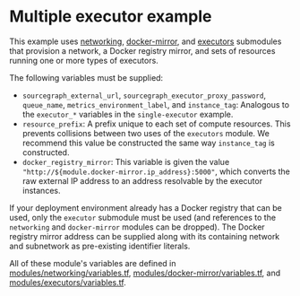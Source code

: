 # Multiple executor example

This example uses [networking](https://registry.terraform.io/modules/sourcegraph/executors/google/6.0.0/submodules/networking), [docker-mirror](https://registry.terraform.io/modules/sourcegraph/executors/google/6.0.0/submodules/docker-mirror), and [executors](https://registry.terraform.io/modules/sourcegraph/executors/google/6.0.0/submodules/executors) submodules that provision a network, a Docker registry mirror, and sets of resources running one or more types of executors.

The following variables must be supplied:

- `sourcegraph_external_url`, `sourcegraph_executor_proxy_password`, `queue_name`, `metrics_environment_label`, and `instance_tag`: Analogous to the `executor_*` variables in the `single-executor` example.
- `resource_prefix`: A prefix unique to each set of compute resources. This prevents collisions between two uses of the `executors` module. We recommend this value be constructed the same way `instance_tag` is constructed.
- `docker_registry_mirror`: This variable is given the value `"http://${module.docker-mirror.ip_address}:5000"`, which converts the raw external IP address to an address resolvable by the executor instances.

If your deployment environment already has a Docker registry that can be used, only the `executor` submodule must be used (and references to the `networking` and `docker-mirror` modules can be dropped). The Docker registry mirror address can be supplied along with its containing network and subnetwork as pre-existing identifier literals.

All of these module's variables are defined in [modules/networking/variables.tf](https://github.com/sourcegraph/terraform-google-executors/blob/v6.0.0/modules/networking/variables.tf), [modules/docker-mirror/variables.tf](https://github.com/sourcegraph/terraform-google-executors/blob/v6.0.0/modules/docker-mirror/variables.tf), and [modules/executors/variables.tf](https://github.com/sourcegraph/terraform-google-executors/blob/v6.0.0/modules/executors/variables.tf).
